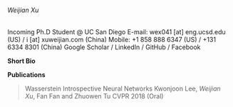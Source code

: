 ###### Weijian Xu

Incoming Ph.D Student @ UC San Diego
E-mail: wex041 [at] eng.ucsd.edu (US) / i [at] xuweijian.com (China)
Mobile: +1 858 888 6347 (US) / +131 6334 8301 (China)
Google Scholar / LinkedIn / GitHub / Facebook

**Short Bio**

**Publications**

> Wasserstein Introspective Neural Networks
> Kwonjoon Lee, *Weijian Xu*, Fan Fan and Zhuowen Tu
> CVPR 2018 (Oral)